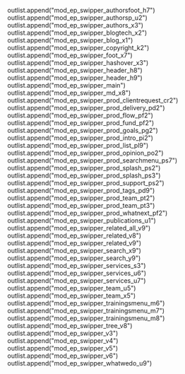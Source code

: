 outlist.append("mod_ep_swipper_authorsfoot_h7")
outlist.append("mod_ep_swipper_authorsp_u2")
outlist.append("mod_ep_swipper_authors_x3")
outlist.append("mod_ep_swipper_blogtech_x2")
outlist.append("mod_ep_swipper_blog_x1")
outlist.append("mod_ep_swipper_copyright_k2")
outlist.append("mod_ep_swipper_foot_x7")
outlist.append("mod_ep_swipper_hashover_x3")
outlist.append("mod_ep_swipper_header_h8")
outlist.append("mod_ep_swipper_header_h9")
outlist.append("mod_ep_swipper_main")
outlist.append("mod_ep_swipper_md_x8")
outlist.append("mod_ep_swipper_prod_clientrequest_cr2")
outlist.append("mod_ep_swipper_prod_delivery_pd2")
outlist.append("mod_ep_swipper_prod_flow_pf2")
outlist.append("mod_ep_swipper_prod_fund_pf2")
outlist.append("mod_ep_swipper_prod_goals_pg2")
outlist.append("mod_ep_swipper_prod_intro_pi2")
outlist.append("mod_ep_swipper_prod_list_pl9")
outlist.append("mod_ep_swipper_prod_opinion_po2")
outlist.append("mod_ep_swipper_prod_searchmenu_ps7")
outlist.append("mod_ep_swipper_prod_splash_ps2")
outlist.append("mod_ep_swipper_prod_splash_ps3")
outlist.append("mod_ep_swipper_prod_support_ps2")
outlist.append("mod_ep_swipper_prod_tags_pd9")
outlist.append("mod_ep_swipper_prod_team_pt2")
outlist.append("mod_ep_swipper_prod_team_pt3")
outlist.append("mod_ep_swipper_prod_whatnext_pf2")
outlist.append("mod_ep_swipper_publications_u1")
outlist.append("mod_ep_swipper_related_all_v9")
outlist.append("mod_ep_swipper_related_v8")
outlist.append("mod_ep_swipper_related_v9")
outlist.append("mod_ep_swipper_search_x9")
outlist.append("mod_ep_swipper_search_y9")
outlist.append("mod_ep_swipper_services_s3")
outlist.append("mod_ep_swipper_services_u6")
outlist.append("mod_ep_swipper_services_u7")
outlist.append("mod_ep_swipper_team_u5")
outlist.append("mod_ep_swipper_team_x5")
outlist.append("mod_ep_swipper_trainingsmenu_m6")
outlist.append("mod_ep_swipper_trainingsmenu_m7")
outlist.append("mod_ep_swipper_trainingsmenu_m8")
outlist.append("mod_ep_swipper_tree_v8")
outlist.append("mod_ep_swipper_v3")
outlist.append("mod_ep_swipper_v4")
outlist.append("mod_ep_swipper_v5")
outlist.append("mod_ep_swipper_v6")
outlist.append("mod_ep_swipper_whatwedo_u9")